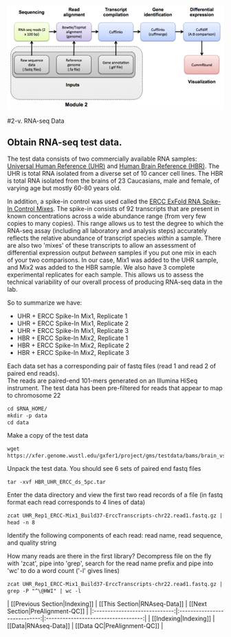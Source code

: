 ![RNA-seq Flowchart - Module 2](Images/RNA-seq_Flowchart2.png)

#2-v. RNA-seq Data
## Obtain RNA-seq test data. 
 
The test data consists of two commercially available RNA samples: [Universal Human Reference (UHR)](https://github.com/griffithlab/rnaseq_tutorial/wiki/ResourceFiles/UHR.pdf) and [Human Brain Reference (HBR)](https://github.com/griffithlab/rnaseq_tutorial/wiki/ResourceFiles/HBR.pdf).  The UHR is total RNA isolated from a diverse set of 10 cancer cell lines.  The HBR is total RNA isolated from the brains of 23 Caucasians, male and female, of varying age but mostly 60-80 years old.

In addition, a spike-in control was used called the [ERCC ExFold RNA Spike-In Control Mixes](https://github.com/griffithlab/rnaseq_tutorial/wiki/ResourceFiles/ERCC.pdf). The spike-in consists of 92 transcripts that are present in known concentrations across a wide abundance range (from very few copies to many copies).  This range allows us to test the degree to which the RNA-seq assay (including all laboratory and analysis steps) accurately reflects the relative abundance of transcript species *within* a sample. There are also two 'mixes' of these transcripts to allow an assessment of differential expression output *between* samples if you put one mix in each of your two comparisons.  In our case, Mix1 was added to the UHR sample, and Mix2 was added to the HBR sample.  We also have 3 complete experimental replicates for each sample. This allows us to assess the technical variability of our overall process of producing RNA-seq data in the lab.

So to summarize we have:
- UHR + ERCC Spike-In Mix1, Replicate 1
- UHR + ERCC Spike-In Mix1, Replicate 2
- UHR + ERCC Spike-In Mix1, Replicate 3
- HBR + ERCC Spike-In Mix2, Replicate 1
- HBR + ERCC Spike-In Mix2, Replicate 2
- HBR + ERCC Spike-In Mix2, Replicate 3
 	
Each data set has a corresponding pair of fastq files (read 1 and read 2 of paired end reads).  
The reads are paired-end 101-mers generated on an Illumina HiSeq instrument.
The test data has been pre-filtered for reads that appear to map to chromosome 22

	cd $RNA_HOME/
	mkdir -p data
	cd data
	
Make a copy of the test data

	wget https://xfer.genome.wustl.edu/gxfer1/project/gms/testdata/bams/brain_vs_uhr_w_ercc/downsampled_5pc_chr22/HBR_UHR_ERCC_ds_5pc.tar
	
Unpack the test data.  You should see 6 sets of paired end fastq files

	tar -xvf HBR_UHR_ERCC_ds_5pc.tar
	
Enter the data directory and view the first two read records of a file (in fastq format each read corresponds to 4 lines of data)

	zcat UHR_Rep1_ERCC-Mix1_Build37-ErccTranscripts-chr22.read1.fastq.gz | head -n 8
	
Identify the following components of each read: read name, read sequence, and quality string
	
How many reads are there in the first library?
Decompress file on the fly with 'zcat', pipe into 'grep', search for the read name prefix and pipe into 'wc' to do a word count ('-l' gives lines)

	zcat UHR_Rep1_ERCC-Mix1_Build37-ErccTranscripts-chr22.read1.fastq.gz | grep -P "^\@HWI" | wc -l


| [[Previous Section|Indexing]] | [[This Section|RNAseq-Data]] | [[Next Section|PreAlignment-QC]]    |
|:-----------------------------:|:----------------------------:|:-----------------------------------:|
| [[Indexing|Indexing]]         | [[Data|RNAseq-Data]]         | [[Data QC|PreAlignment-QC]]         |